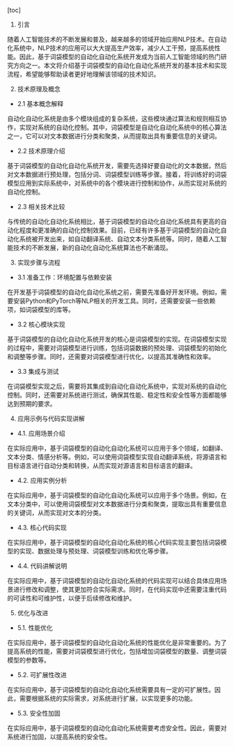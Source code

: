 
[toc]                    
                
                
1. 引言

随着人工智能技术的不断发展和普及，越来越多的领域开始应用NLP技术。在自动化系统中，NLP技术的应用可以大大提高生产效率，减少人工干预，提高系统性能。因此，基于词袋模型的自动化自动化系统开发成为当前人工智能领域的热门研究方向之一。本文将介绍基于词袋模型的自动化自动化系统开发的基本技术和实现流程，希望能够帮助读者更好地理解该领域的技术知识。

2. 技术原理及概念

- 2.1 基本概念解释

自动化自动化系统是由多个模块组成的复杂系统，这些模块通过算法和规则相互协作，实现对系统的自动化控制。其中，词袋模型是自动化自动化系统中的核心算法之一，它可以对文本数据进行分类和聚类，从而提取出具有重要信息的关键词。

- 2.2 技术原理介绍

基于词袋模型的自动化自动化系统开发，需要先选择好要自动化的文本数据，然后对文本数据进行预处理，包括分词、词袋模型训练等步骤。接着，将训练好的词袋模型应用到实际系统中，对系统中的各个模块进行控制和协作，从而实现对系统的自动化控制。

- 2.3 相关技术比较

与传统的自动化自动化系统相比，基于词袋模型的自动化自动化系统具有更高的自动化程度和更准确的自动化控制效果。目前，已经有许多基于词袋模型的自动化自动化系统被开发出来，如自动翻译系统、自动文本分类系统等。同时，随着人工智能技术的不断发展，新的自动化自动化系统算法也不断涌现。

3. 实现步骤与流程

- 3.1 准备工作：环境配置与依赖安装

在开发基于词袋模型的自动化自动化系统之前，需要先准备好开发环境。例如，需要安装Python和PyTorch等NLP相关的开发工具。同时，还需要安装一些依赖项，如词袋模型的库等。

- 3.2 核心模块实现

基于词袋模型的自动化自动化系统开发的核心是词袋模型的实现。在词袋模型实现的过程中，需要对词袋模型进行训练，包括词袋数据的预处理、词袋模型的初始化和调整等步骤。同时，还需要对词袋模型进行优化，以提高其准确性和效率。

- 3.3 集成与测试

在词袋模型实现之后，需要将其集成到自动化自动化系统中，实现对系统的自动化控制。同时，还需要对系统进行测试，确保其性能、稳定性和安全性等方面都能够达到预期的要求。

4. 应用示例与代码实现讲解

- 4.1. 应用场景介绍

在实际应用中，基于词袋模型的自动化自动化系统可以应用于多个领域，如翻译、文本分类、情感分析等。例如，可以使用词袋模型实现自动翻译系统，将源语言和目标语言进行自动分类和转换，从而实现对源语言和目标语言的翻译。

- 4.2. 应用实例分析

在实际应用中，基于词袋模型的自动化自动化系统可以应用于多个场景。例如，在文本分类中，可以使用词袋模型对文本数据进行分类和聚类，提取出具有重要信息的关键词，从而实现对文本的分类。

- 4.3. 核心代码实现

在实际应用中，基于词袋模型的自动化自动化系统的核心代码实现主要包括词袋模型的实现、数据处理与预处理、词袋模型训练和优化等步骤。

- 4.4. 代码讲解说明

在实际应用中，基于词袋模型的自动化自动化系统的代码实现可以结合具体应用场景进行修改和调整，使其更加符合实际需求。同时，在代码实现中还需要注重代码的可读性和可维护性，以便于后续修改和维护。

5. 优化与改进

- 5.1. 性能优化

在实际应用中，基于词袋模型的自动化自动化系统的性能优化是非常重要的。为了提高系统的性能，需要对词袋模型进行优化，包括增加词袋模型的数量、调整词袋模型的参数等。

- 5.2. 可扩展性改进

在实际应用中，基于词袋模型的自动化自动化系统需要具有一定的可扩展性。因此，需要根据系统的实际需求，对系统进行扩展，以实现更多的功能。

- 5.3. 安全性加固

在实际应用中，基于词袋模型的自动化自动化系统需要考虑安全性。因此，需要对系统进行加固，以提高系统的安全性。

